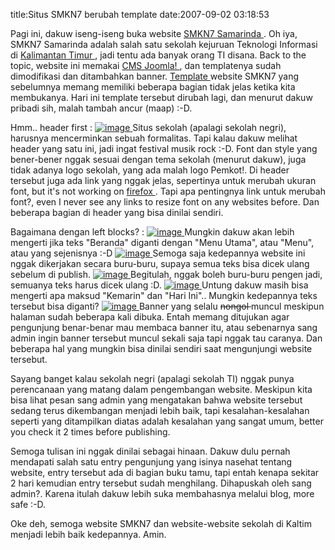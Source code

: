 title:Situs SMKN7 berubah template
date:2007-09-02 03:18:53

Pagi ini, dakuw iseng-iseng buka website
<a href="http://www.smkn7-smr.sch.id">
 SMKN7 Samarinda
</a>
. Oh iya, SMKN7 Samarinda adalah salah satu sekolah kejuruan Teknologi Informasi di
<a href="http://www.kaltimprov.go.id">
 Kalimantan Timur
</a>
, jadi tentu ada banyak orang TI disana. Back to the topic, website ini memakai
<a href="http://en.wikipedia.org/wiki/Content_management_system">
 CMS
</a>
<a href="http://www.joomla.com/">
 Joomla!
</a>
, dan templatenya sudah dimodifikasi dan ditambahkan banner.
<a href="http://en.wikipedia.org/wiki/Web_template">
 Template
</a>
website SMKN7 yang sebelumnya memang memiliki beberapa bagian tidak jelas ketika kita membukanya. Hari ini template tersebut dirubah lagi, dan menurut dakuw pribadi sih, malah tambah ancur (maap) :-D.
<!--more-->
Hmm.. header first :
<a href="http://kecebongsoft.files.wordpress.com/2007/09/smkn7-1.jpg" title="smkn7-1.jpg">
 ![image](/img/wordpress/2007-09-smkn7-1.jpg)
</a>
Situs sekolah (apalagi sekolah negri), harusnya mencerminkan sebuah formalitas. Tapi kalau dakuw melihat header yang satu ini, jadi ingat festival musik rock :-D. Font dan style yang bener-bener nggak sesuai dengan tema sekolah (menurut dakuw), juga tidak adanya logo sekolah, yang ada malah logo Pemkot!. Di header tersebut juga ada link yang nggak jelas, sepertinya untuk merubah ukuran font, but it's not working on
<a href="http://en.wikipedia.org/wiki/Firefox">
 firefox
</a>
. Tapi apa pentingnya link untuk merubah font?, even I never see any links to resize font on any websites before. Dan beberapa bagian di header yang bisa dinilai sendiri.

Bagaimana dengan left blocks? :
<a href="http://kecebongsoft.files.wordpress.com/2007/09/smkn7-2.jpg" title="smkn7-2.jpg">
 ![image](/img/wordpress/2007-09-smkn7-2.jpg)
</a>
Mungkin dakuw akan lebih mengerti jika teks "Beranda" diganti dengan "Menu Utama", atau "Menu", atau yang sejenisnya :-D
<a href="http://kecebongsoft.files.wordpress.com/2007/09/smkn7-3.jpg" title="smkn7-3.jpg">
 ![image](/img/wordpress/2007-09-smkn7-3.jpg)
</a>
Semoga saja kedepannya website ini nggak dikerjakan secara buru-buru, supaya semua teks bisa dicek ulang sebelum di publish.
<a href="http://kecebongsoft.files.wordpress.com/2007/09/smkn7-4.jpg" title="smkn7-4.jpg">
 ![image](/img/wordpress/2007-09-smkn7-4.jpg)
</a>
Begitulah, nggak boleh buru-buru pengen jadi, semuanya teks harus dicek ulang :D.
<a href="http://kecebongsoft.files.wordpress.com/2007/09/smkn7-5.jpg" title="smkn7-5.jpg">
 ![image](/img/wordpress/2007-09-smkn7-5.jpg)
</a>
Untung dakuw masih bisa mengerti apa maksud "Kemarin" dan "Hari Ini".. Mungkin kedepannya teks tersebut bisa diganti?
<a href="http://kecebongsoft.files.wordpress.com/2007/09/smkn7-6.jpg" title="smkn7-6.jpg">
 ![image](/img/wordpress/2007-09-smkn7-6.thumbnail.jpg)
</a>
Banner yang selalu
<s>
 nongol
</s>
muncul meskipun halaman sudah beberapa kali dibuka. Entah memang ditujukan agar pengunjung benar-benar mau membaca banner itu, atau sebenarnya sang admin ingin banner tersebut muncul sekali saja tapi nggak tau caranya. Dan beberapa hal yang mungkin bisa dinilai sendiri saat mengunjungi website tersebut.

Sayang banget kalau sekolah negri (apalagi sekolah TI) nggak punya perencanaan yang matang dalam pengembangan website. Meskipun kita bisa lihat pesan sang admin yang mengatakan bahwa website tersebut sedang terus dikembangan menjadi lebih baik, tapi kesalahan-kesalahan seperti yang ditampilkan diatas adalah kesalahan yang sangat umum, better you check it 2 times before publishing.

Semoga tulisan ini nggak dinilai sebagai hinaan. Dakuw dulu pernah mendapati salah satu entry pengunjung yang isinya nasehat tentang website, entry tersebut ada di bagian buku tamu, tapi entah kenapa sekitar 2 hari kemudian entry tersebut sudah menghilang. Dihapuskah oleh sang admin?. Karena itulah dakuw lebih suka membahasnya melalui blog, more safe :-D.

Oke deh, semoga website SMKN7 dan website-website sekolah di Kaltim menjadi lebih baik kedepannya. Amin.
